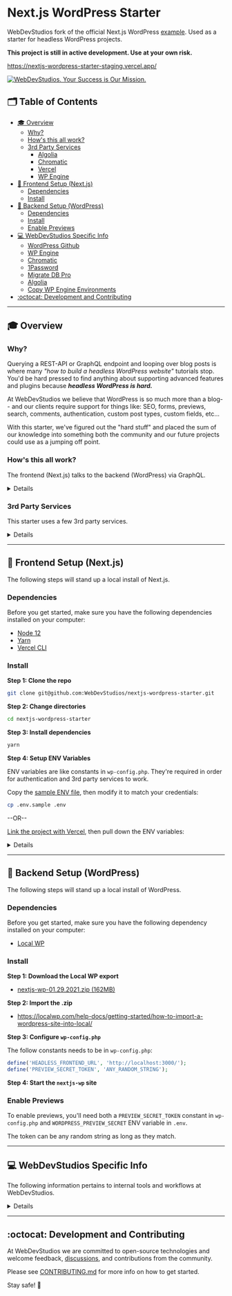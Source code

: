 # Next.js WordPress Starter <!-- omit in toc -->

WebDevStudios fork of the official Next.js WordPress [example](https://github.com/vercel/next.js/tree/canary/examples/cms-wordpress). Used as a starter for headless WordPress projects.

**This project is still in active development. Use at your own risk.**

https://nextjs-wordpress-starter-staging.vercel.app/

<a href="https://webdevstudios.com/contact/"><img src="https://webdevstudios.com/wp-content/uploads/2018/04/wds-github-banner.png" alt="WebDevStudios. Your Success is Our Mission."></a>

## 🗂 Table of Contents <!-- omit in toc -->

- [🎓 Overview](#-overview)
  - [Why?](#why)
  - [How's this all work?](#hows-this-all-work)
  - [3rd Party Services](#3rd-party-services)
    - [Algolia](#algolia)
    - [Chromatic](#chromatic)
    - [Vercel](#vercel)
    - [WP Engine](#wp-engine)
- [🚀 Frontend Setup (Next.js)](#-frontend-setup-nextjs)
  - [Dependencies](#dependencies)
  - [Install](#install)
- [🔧 Backend Setup (WordPress)](#-backend-setup-wordpress)
  - [Dependencies](#dependencies-1)
  - [Install](#install-1)
  - [Enable Previews](#enable-previews)
- [💻 WebDevStudios Specific Info](#-webdevstudios-specific-info)
  - [WordPress Github](#wordpress-github)
  - [WP Engine](#wp-engine-1)
  - [Chromatic](#chromatic-1)
  - [1Password](#1password)
  - [Migrate DB Pro](#migrate-db-pro)
  - [Algolia](#algolia-1)
  - [Copy WP Engine Environments](#copy-wp-engine-environments)
- [:octocat: Development and Contributing](#octocat-development-and-contributing)

---

## 🎓 Overview

### Why?

Querying a REST-API or GraphQL endpoint and looping over blog posts is where many _"how to build a headless WordPress website"_ tutorials stop. You'd be hard pressed to find anything about supporting advanced features and plugins because **_headless WordPress is hard._**

At WebDevStudios we believe that WordPress is so much more than a blog-- and our clients require support for things like: SEO, forms, previews, search, comments, authentication, custom post types, custom fields, etc...

With this starter, we've figured out the "hard stuff" and placed the sum of our knowledge into something both the community and our future projects could use as a jumping off point.

### How's this all work?

The frontend (Next.js) talks to the backend (WordPress) via GraphQL.

<details>
<img src="https://dl.dropbox.com/s/9wsal7szatfwt6g/nextjs-wordpress-starter-frontend-backend-graphic.png?dl=0" alt="A graphic showing the relationship between environments">
</details>

### 3rd Party Services

This starter uses a few 3rd party services.

<details>

- [Algolia](https://www.algolia.com/)
- [Chromatic](https://www.chromatic.com/)
- [Vercel](https://vercel.com/)
- [WP Engine](https://wpengine.com)

#### Algolia

We use [WP Search with Algolia](https://wordpress.org/plugins/wp-search-with-algolia/) to push content indicies from WordPress to Algolia. You will need to set up a (free) account and place your API credentials in the frontend `.env` file _and_ in the WordPress plugin settings.

#### Chromatic

Chromatic automates gathering UI feedback, visual testing, and documentation, so developers can iterate faster with less manual work. You will need to update both [`package.json`](https://github.com/WebDevStudios/nextjs-wordpress-starter/blob/staging/package.json#L34) and [`chromatic.yml`](https://github.com/WebDevStudios/nextjs-wordpress-starter/blob/staging/.github/workflows/chromatic.yml) with your Chromatic API key in order to automate builds.

#### Vercel

Vercel is the company behind Next.js and offers a platform _[that was built for deploying](https://vercel.com/solutions/nextjs)_ Next.js apps.

Vercel has a generous free tier and offers support for both serverless functions (required if using incremental static regeneration) and [`next/image`](https://nextjs.org/docs/api-reference/next/image). Something neither Netlify nor Cloudflare support.

#### WP Engine

We're a partner with WP Engine and love their managed WordPress hosting options. That said, while hosting your headless WordPress install on WP Engine is recommended, it is not required.

</details>

---

## 🚀 Frontend Setup (Next.js)

The following steps will stand up a local install of Next.js.

### Dependencies

Before you get started, make sure you have the following dependencies installed on your computer:

- [Node 12](https://nodejs.org/en/)
- [Yarn](https://yarnpkg.com/)
- [Vercel CLI](https://vercel.com/download)

### Install

**Step 1: Clone the repo**

```bash
git clone git@github.com:WebDevStudios/nextjs-wordpress-starter.git
```

**Step 2: Change directories**

```bash
cd nextjs-wordpress-starter
```

**Step 3: Install dependencies**

```bash
yarn
```

**Step 4: Setup ENV Variables**

ENV variables are like constants in `wp-config.php`. They're required in order for authentication and 3rd party services to work.

Copy the [sample ENV file](https://github.com/WebDevStudios/nextjs-wordpress-starter/blob/staging/.env.sample), then modify it to match your credentials:

```bash
cp .env.sample .env
```

--OR--

[Link the project with Vercel](https://vercel.com/docs/cli#commands/overview/project-linking), then pull down the ENV variables:

<details>

The preferred workflow is to add ENV variables to Vercel first, then pull them down.

**Step 1: Add ENV vars to Vercel**

Go to:

```text
Your Project --> Settings --> Environment Variables
```

![vercel settings](https://dl.dropbox.com/s/7ljvynnez0c5q8y/Screen%20Shot%202021-01-29%20at%2014.07.58.png?dl=0)

**Step 2: Install the [Vercel CLI](https://vercel.com/download)**

```bash
npm i -g vercel
```

**Step 3: Initialize Vercel**

Answer the questions in the command line when prompted.

```bash
vercel init
```

**Step 4: Pull down the ENV variables**

```bash
vercel env pull
```

Now Next.js has what it needs to talk to 3rd party services.

</details>

---

## 🔧 Backend Setup (WordPress)

The following steps will stand up a local install of WordPress.

### Dependencies

Before you get started, make sure you have the following dependency installed on your computer:

- [Local WP](https://localwp.com/)

### Install

**Step 1: Download the Local WP export**

- [nextjs-wp-01.29.2021.zip (162MB)](https://drive.google.com/file/d/1iTVxyTS6ezy6RUhba9CbAjZL1x3iZyv7/view?usp=sharing)

**Step 2: Import the .zip**

- https://localwp.com/help-docs/getting-started/how-to-import-a-wordpress-site-into-local/

**Step 3: Configure `wp-config.php`**

The follow constants needs to be in `wp-config.php`:

```php
define('HEADLESS_FRONTEND_URL', 'http://localhost:3000/');
define('PREVIEW_SECRET_TOKEN', 'ANY_RANDOM_STRING');
```

**Step 4: Start the `nextjs-wp` site**

### Enable Previews

To enable previews, you'll need both a `PREVIEW_SECRET_TOKEN` constant in `wp-config.php` and `WORDPRESS_PREVIEW_SECRET` ENV variable in `.env`.

The token can be any random string as long as they match.

---

## 💻 WebDevStudios Specific Info

The following information pertains to internal tools and workflows at WebDevStudios.

<details>

### WordPress Github

There is a Github repo for the backend. This repo manages plugins and the headless theme. Future projects should probably mimic this setup:

https://github.com/WebDevStudios/nextjs-starter-wordpress

**Note: There is no frontend for WordPress** - But it is running a headless theme which houses `/acf-json` and other headless-related functions.

### WP Engine

There are 3 WordPress environments on WP Engine:

- [Develop](https://nextjsdevstart.wpengine.com/wp-admin/)
- [Staging](https://nextjsstgstart.wpengine.com/wp-admin/)
- [Production](https://nextjs.wpengine.com/wp-admin)

Use the orange "WebDevStudios Login" button to log in.

### Chromatic

This project supports UI review via Chromatic, which is triggered via Github Actions.

View this project's [Chromatic](https://chromatic.com/library?appId=5fe0becf19ad53002147b034&branch=staging) by logging in with your WDS Github account.

### 1Password

All of the credentials are in the following vault:

```text
1Password --> Next.js Starter
```

### Migrate DB Pro

You can use Migrate DB Pro to pull databases and files. Please see 1password for credentials

### Algolia

The login and API credentials are in password.

### Copy WP Engine Environments

WP Engine supports [copying environments](https://wpengine.com/support/copy-site/). This should be done at the end of two week sprints (or as needed).

**The following steps will copy Develop to Staging:**

1. Log into the WP Engine [User Portal](https://my.wpengine.com/sites)
2. Click on [Nextjsstgstart](https://my.wpengine.com/installs/nextjsstgstart)
3. In the top right corner, click the "Copy environment" button
4. Select the options:
   ![screenshot](https://dl.dropbox.com/s/uvzm2trqbgbpyky/Screen%20Shot%202020-12-21%20at%2011.19.34%20AM.png?dl=0)
5. Click "Preview copy" and a modal will appear to let you verify the options
6. Click "Copy environment"

</details>

---

## :octocat: Development and Contributing

At WebDevStudios we are committed to open-source technologies and welcome feedback, [discussions](https://github.com/WebDevStudios/nextjs-wordpress-starter/discussions), and contributions from the community.

Please see [CONTRIBUTING.md](https://github.com/WebDevStudios/nextjs-wordpress-starter/blob/staging/.github/CONTRIBUTING.md) for more info on how to get started.

Stay safe! 🍻
